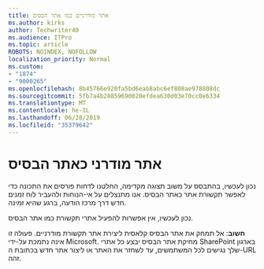 ```yaml
---
title: אתר מודרניים כמו אתר הבסיס
ms.author: kirks
author: Techwriter40
ms.audience: ITPro
ms.topic: article
ROBOTS: NOINDEX, NOFOLLOW
localization_priority: Normal
ms.custom:
- "1874"
- "9000265"
ms.openlocfilehash: 8b45766e920fa5bd6eab8abc6ef808ae978808dc
ms.sourcegitcommit: 5fb7a4b28859690020efdea630d03e70cc0e6334
ms.translationtype: MT
ms.contentlocale: he-IL
ms.lasthandoff: 06/28/2019
ms.locfileid: "35379642"
---
```

# <a name="modern-site-as-root-site"></a>אתר מודרני כאתר הבסיס

נכון לעכשיו, בהתבסס על משוב תצוגה מקדימה, החלטנו לדחות פורסים את התכונה כדי לאפשר תקשורת אתר כאתר הבסיס. אנו מתנצלים על אי-הנוחות ולהעביר לוח זמנים חדש דרך מרכז הודעה, ברגע שהיא זמינה.

נכון לעכשיו, אין אפשרות להפעיל אתרי תקשורת כמו אתר הבסיס.

**חשוב**: אל תמחק את אתר הבסיס קלאסית ליצירת אתר תקשורת מודרניים. פעולה זו אינה נתמכת על-ידי Microsoft. מחיקת אתר הבסיס יבצע כל אתרי SharePoint בארגון שלך נגישים לכל המשתמשים, עד לשחזר את האתר או ליצור אתר חדש בכתובת ה-URL זהה.
